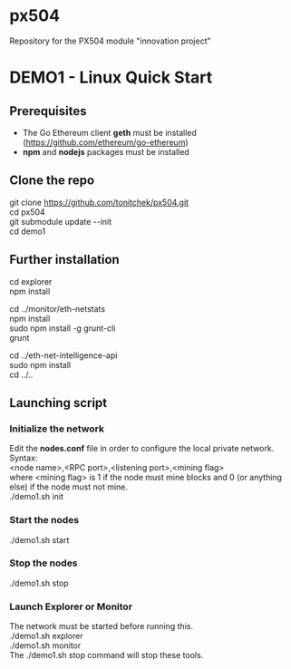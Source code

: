 # px504
Repository for the PX504 module "innovation project"

# DEMO1 - Linux Quick Start

## Prerequisites
- The Go Ethereum client **geth** must be installed (https://github.com/ethereum/go-ethereum)
- **npm** and **nodejs** packages must be installed

## Clone the repo
git clone https://github.com/tonitchek/px504.git  
cd px504  
git submodule update --init  
cd demo1  

## Further installation
cd explorer  
npm install

cd ../monitor/eth-netstats  
npm install  
sudo npm install -g grunt-cli  
grunt

cd ../eth-net-intelligence-api  
sudo npm install  
cd ../..

## Launching script
### Initialize the network
Edit the **nodes.conf** file in order to configure the local private network.  
Syntax:  
\<node name\>,\<RPC port\>,\<listening port\>,\<mining flag\>  
where \<mining flag\> is 1 if the node must mine blocks and 0 (or anything else) if the node must not mine.  
./demo1.sh init

### Start the nodes
./demo1.sh start

### Stop the nodes
./demo1.sh stop

### Launch Explorer or Monitor
The network must be started before running this.  
./demo1.sh explorer  
./demo1.sh monitor  
The ./demo1.sh stop command will stop these tools.  
